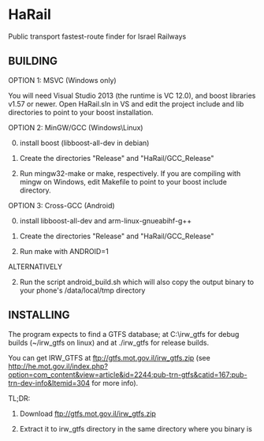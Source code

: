 HaRail
======

Public transport fastest-route finder for Israel Railways

BUILDING
--------------

OPTION 1: MSVC (Windows only)

You will need Visual Studio 2013 (the runtime is VC 12.0), and boost libraries v1.57 or newer. Open HaRail.sln in VS and edit the project include and lib directories to point to your boost installation.

OPTION 2: MinGW/GCC (Windows\Linux)

0. install boost (libboost-all-dev in debian)

1. Create the directories "Release" and "HaRail/GCC_Release"

2. Run mingw32-make or make, respectively. If you are compiling with mingw on Windows, edit Makefile to point to your boost include directory.

OPTION 3: Cross-GCC (Android)

0. install libboost-all-dev and arm-linux-gnueabihf-g++

1. Create the directories "Release" and "HaRail/GCC_Release"

2. Run make with ANDROID=1

ALTERNATIVELY

2. Run the script android_build.sh which will also copy the output binary to your phone's /data/local/tmp directory

INSTALLING
--------------

The program expects to find a GTFS database; at C:\irw_gtfs for debug builds (~/irw_gtfs on linux) and at ./irw_gtfs for release builds.

You can get IRW_GTFS at ftp://gtfs.mot.gov.il/irw_gtfs.zip (see http://he.mot.gov.il/index.php?option=com_content&view=article&id=2244:pub-trn-gtfs&catid=167:pub-trn-dev-info&Itemid=304 for more info).

TL;DR:

1. Download ftp://gtfs.mot.gov.il/irw_gtfs.zip

2. Extract it to irw_gtfs directory in the same directory where you binary is
